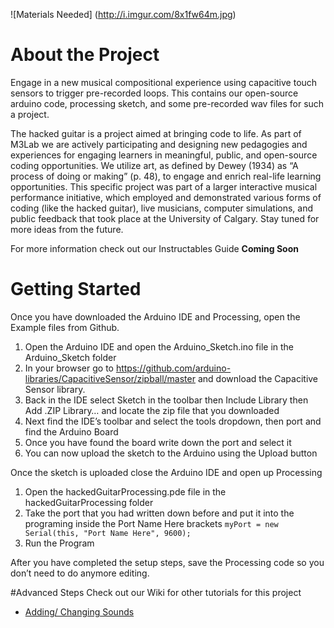 ![Materials Needed]
(http://i.imgur.com/8x1fw64m.jpg)
# About the Project
Engage in a new musical compositional experience using capacitive touch sensors to trigger pre-recorded loops. This contains our open-source arduino code, processing sketch, and some pre-recorded wav files for such a project.

The hacked guitar is a project aimed at bringing code to life. As part of M3Lab we are actively participating and designing new pedagogies and experiences for engaging learners in meaningful, public, and open-source coding opportunities. We utilize art, as defined by Dewey (1934) as “A process of doing or making” (p. 48), to engage and enrich real-life learning opportunities. This specific project was part of a larger interactive musical performance initiative, which employed and demonstrated various forms of coding (like the hacked guitar), live musicians, computer simulations, and public feedback that took place at the University of Calgary. Stay tuned for more ideas from the future.

For more information check out our Instructables Guide **Coming Soon**

# Getting Started
Once you have downloaded the Arduino IDE and Processing, open the Example files from Github.

1. Open the Arduino IDE and open the Arduino_Sketch.ino file in the Arduino_Sketch folder
2. In your browser go to https://github.com/arduino-libraries/CapacitiveSensor/zipball/master and download the Capacitive Sensor library.
3. Back in the IDE select Sketch in the toolbar then Include Library then Add .ZIP Library… and locate the zip file that you downloaded
4. Next find the IDE’s toolbar and select the tools dropdown, then port and find the Arduino Board
5. Once you have found the board write down the port and select it
6. You can now upload the sketch to the Arduino using the Upload button

Once the sketch is uploaded close the Arduino IDE and open up Processing

1. Open the hackedGuitarProcessing.pde file in the hackedGuitarProcessing folder
2. Take the port that you had written down before and put it into the programing inside the Port Name Here brackets
  `myPort = new Serial(this, "Port Name Here", 9600);`
3. Run the Program

After you have completed the setup steps, save the Processing code so you don’t need to do anymore editing.

#Advanced Steps
Check out our Wiki for other tutorials for this project

* [Adding/ Changing Sounds](http://github.com/rjb75/hacked-guitar/wiki/Changing-the-Sounds)

